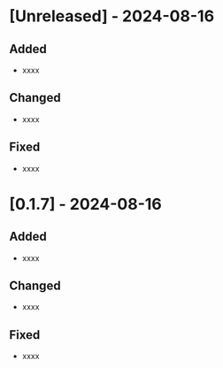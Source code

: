 # [Unreleased] - 2024-08-16

## Added
- xxxx 

## Changed
- xxxx 
 
## Fixed
- xxxx 

# [0.1.7] - 2024-08-16
 
## Added
- xxxx 

## Changed
- xxxx 
 
## Fixed
- xxxx 


